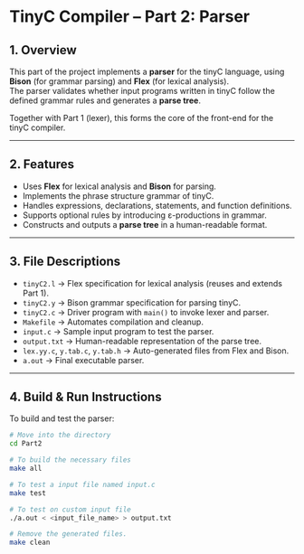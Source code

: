 # TinyC Compiler – Part 2: Parser

## 1. Overview
This part of the project implements a **parser** for the tinyC language, using **Bison** (for grammar parsing) and **Flex** (for lexical analysis).  
The parser validates whether input programs written in tinyC follow the defined grammar rules and generates a **parse tree**.  

Together with Part 1 (lexer), this forms the core of the front-end for the tinyC compiler.

---

## 2. Features
- Uses **Flex** for lexical analysis and **Bison** for parsing.  
- Implements the phrase structure grammar of tinyC.  
- Handles expressions, declarations, statements, and function definitions.  
- Supports optional rules by introducing ε-productions in grammar.  
- Constructs and outputs a **parse tree** in a human-readable format.  

---

## 3. File Descriptions
- `tinyC2.l` → Flex specification for lexical analysis (reuses and extends Part 1).  
- `tinyC2.y` → Bison grammar specification for parsing tinyC.  
- `tinyC2.c` → Driver program with `main()` to invoke lexer and parser.  
- `Makefile` → Automates compilation and cleanup.  
- `input.c` → Sample input program to test the parser.  
- `output.txt` → Human-readable representation of the parse tree.  
- `lex.yy.c`, `y.tab.c`, `y.tab.h` → Auto-generated files from Flex and Bison.  
- `a.out` → Final executable parser.  

---

## 4. Build & Run Instructions
To build and test the parser:

```bash
# Move into the directory
cd Part2

# To build the necessary files
make all

# To test a input file named input.c
make test

# To test on custom input file
./a.out < <input_file_name> > output.txt

# Remove the generated files.
make clean
```